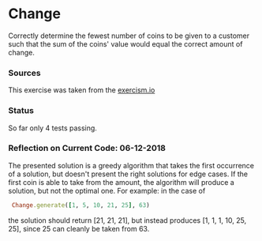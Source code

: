 # Change

Correctly determine the fewest number of coins to be given to a customer such
that the sum of the coins' value would equal the correct amount of change.

### Sources
This exercise was taken from the [exercism.io](http://exercism.io/)

### Status
So far only 4 tests passing.

### Reflection on Current Code: 06-12-2018
The presented solution is a greedy algorithm that takes the first occurrence of a solution, but doesn't present the right solutions for edge cases. If the first coin is able to take from the amount, the algorithm will produce a solution, but not the optimal one. For example: in the case of
```ruby
 Change.generate([1, 5, 10, 21, 25], 63)
```
the solution should return [21, 21, 21], but instead produces [1, 1, 1, 10, 25, 25], since 25 can cleanly be taken from 63.
